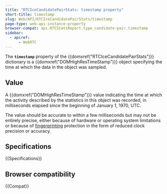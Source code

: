 ```yaml
---
title: "RTCIceCandidatePairStats: timestamp property"
short-title: timestamp
slug: Web/API/RTCIceCandidatePairStats/timestamp
page-type: web-api-instance-property
browser-compat: api.RTCStatsReport.type_candidate-pair.timestamp
sidebar:
  - apiref:
      - WebRTC
---
```


The **`timestamp`** property of the {{domxref("RTCIceCandidatePairStats")}} dictionary is a {{domxref("DOMHighResTimeStamp")}} object specifying the time at which the data in the object was sampled.

## Value

A {{domxref("DOMHighResTimeStamp")}} value indicating the time at which the activity described by the statistics in this object was recorded, in milliseconds elapsed since the beginning of January 1, 1970, UTC.

The value should be accurate to within a few milliseconds but may not be entirely precise, either because of hardware or operating system limitations or because of [fingerprinting](/en-US/docs/Glossary/Fingerprinting) protection in the form of reduced clock precision or accuracy.

## Specifications

{{Specifications}}

## Browser compatibility

{{Compat}}
